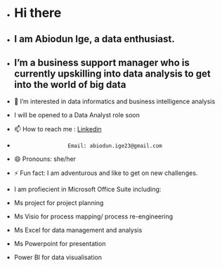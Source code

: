 - # Hi there
- ## I am Abiodun Ige,  a data enthusiast.
- ## I’m a business support manager who is currently upskilling into data analysis to get into the world of big data
- 👀 I’m interested in data informatics and business intelligence analysis

- I will be opened to a Data Analyst role soon
- 📫 How to reach me : [Linkedin](https://www.linkedin.com/in/abiodun-ige-136b52331/)
-                      Email: abiodun.ige23@gmail.com
- 😄 Pronouns: she/her
- ⚡ Fun fact: I am adventurous and like to get on new challenges.
- I am profiecient in Microsoft Office Suite including:
- Ms project for project planning
- Ms Visio for process mapping/ process re-engineering
- Ms Excel for data management and analysis
- Ms Powerpoint for presentation
- Power BI for data visualisation
